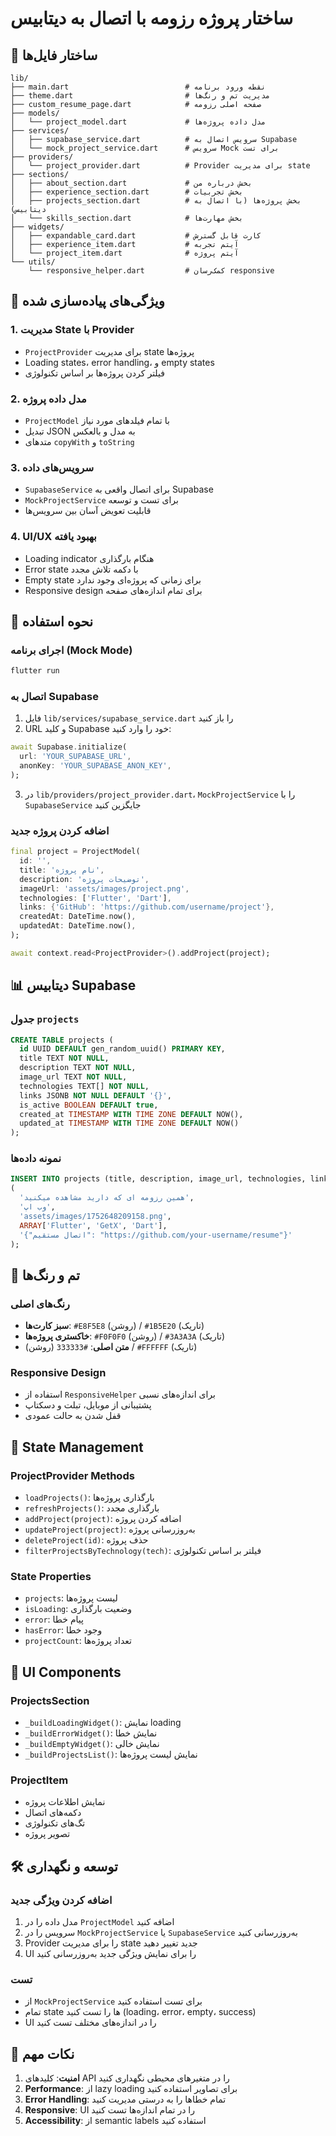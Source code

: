 # ساختار پروژه رزومه با اتصال به دیتابیس

## 📁 ساختار فایل‌ها

```
lib/
├── main.dart                          # نقطه ورود برنامه
├── theme.dart                         # مدیریت تم و رنگ‌ها
├── custom_resume_page.dart            # صفحه اصلی رزومه
├── models/
│   └── project_model.dart             # مدل داده پروژه‌ها
├── services/
│   ├── supabase_service.dart          # سرویس اتصال به Supabase
│   └── mock_project_service.dart      # سرویس Mock برای تست
├── providers/
│   └── project_provider.dart          # Provider برای مدیریت state
├── sections/
│   ├── about_section.dart             # بخش درباره من
│   ├── experience_section.dart        # بخش تجربیات
│   ├── projects_section.dart          # بخش پروژه‌ها (با اتصال به دیتابیس)
│   └── skills_section.dart            # بخش مهارت‌ها
├── widgets/
│   ├── expandable_card.dart           # کارت قابل گسترش
│   ├── experience_item.dart           # آیتم تجربه
│   └── project_item.dart              # آیتم پروژه
└── utils/
    └── responsive_helper.dart         # کمک‌رسان responsive
```

## 🔧 ویژگی‌های پیاده‌سازی شده

### 1. **مدیریت State با Provider**
- `ProjectProvider` برای مدیریت state پروژه‌ها
- Loading states، error handling، و empty states
- فیلتر کردن پروژه‌ها بر اساس تکنولوژی

### 2. **مدل داده پروژه**
- `ProjectModel` با تمام فیلدهای مورد نیاز
- تبدیل JSON به مدل و بالعکس
- متدهای `copyWith` و `toString`

### 3. **سرویس‌های داده**
- `SupabaseService` برای اتصال واقعی به Supabase
- `MockProjectService` برای تست و توسعه
- قابلیت تعویض آسان بین سرویس‌ها

### 4. **UI/UX بهبود یافته**
- Loading indicator هنگام بارگذاری
- Error state با دکمه تلاش مجدد
- Empty state برای زمانی که پروژه‌ای وجود ندارد
- Responsive design برای تمام اندازه‌های صفحه

## 🚀 نحوه استفاده

### اجرای برنامه (Mock Mode)
```bash
flutter run
```

### اتصال به Supabase
1. فایل `lib/services/supabase_service.dart` را باز کنید
2. URL و کلید Supabase خود را وارد کنید:
```dart
await Supabase.initialize(
  url: 'YOUR_SUPABASE_URL',
  anonKey: 'YOUR_SUPABASE_ANON_KEY',
);
```
3. در `lib/providers/project_provider.dart`، `MockProjectService` را با `SupabaseService` جایگزین کنید

### اضافه کردن پروژه جدید
```dart
final project = ProjectModel(
  id: '',
  title: 'نام پروژه',
  description: 'توضیحات پروژه',
  imageUrl: 'assets/images/project.png',
  technologies: ['Flutter', 'Dart'],
  links: {'GitHub': 'https://github.com/username/project'},
  createdAt: DateTime.now(),
  updatedAt: DateTime.now(),
);

await context.read<ProjectProvider>().addProject(project);
```

## 📊 دیتابیس Supabase

### جدول `projects`
```sql
CREATE TABLE projects (
  id UUID DEFAULT gen_random_uuid() PRIMARY KEY,
  title TEXT NOT NULL,
  description TEXT NOT NULL,
  image_url TEXT NOT NULL,
  technologies TEXT[] NOT NULL,
  links JSONB NOT NULL DEFAULT '{}',
  is_active BOOLEAN DEFAULT true,
  created_at TIMESTAMP WITH TIME ZONE DEFAULT NOW(),
  updated_at TIMESTAMP WITH TIME ZONE DEFAULT NOW()
);
```

### نمونه داده‌ها
```sql
INSERT INTO projects (title, description, image_url, technologies, links) VALUES
(
  'همین رزومه ای که دارید مشاهده میکنید',
  'وب اپ',
  'assets/images/1752648209158.png',
  ARRAY['Flutter', 'GetX', 'Dart'],
  '{"اتصال مستقیم": "https://github.com/your-username/resume"}'
);
```

## 🎨 تم و رنگ‌ها

### رنگ‌های اصلی
- **سبز کارت‌ها**: `#E8F5E8` (روشن) / `#1B5E20` (تاریک)
- **خاکستری پروژه‌ها**: `#F0F0F0` (روشن) / `#3A3A3A` (تاریک)
- **متن اصلی**: `#333333` (روشن) / `#FFFFFF` (تاریک)

### Responsive Design
- استفاده از `ResponsiveHelper` برای اندازه‌های نسبی
- پشتیبانی از موبایل، تبلت و دسکتاپ
- قفل شدن به حالت عمودی

## 🔄 State Management

### ProjectProvider Methods
- `loadProjects()`: بارگذاری پروژه‌ها
- `refreshProjects()`: بارگذاری مجدد
- `addProject(project)`: اضافه کردن پروژه
- `updateProject(project)`: به‌روزرسانی پروژه
- `deleteProject(id)`: حذف پروژه
- `filterProjectsByTechnology(tech)`: فیلتر بر اساس تکنولوژی

### State Properties
- `projects`: لیست پروژه‌ها
- `isLoading`: وضعیت بارگذاری
- `error`: پیام خطا
- `hasError`: وجود خطا
- `projectCount`: تعداد پروژه‌ها

## 📱 UI Components

### ProjectsSection
- `_buildLoadingWidget()`: نمایش loading
- `_buildErrorWidget()`: نمایش خطا
- `_buildEmptyWidget()`: نمایش خالی
- `_buildProjectsList()`: نمایش لیست پروژه‌ها

### ProjectItem
- نمایش اطلاعات پروژه
- دکمه‌های اتصال
- تگ‌های تکنولوژی
- تصویر پروژه

## 🛠️ توسعه و نگهداری

### اضافه کردن ویژگی جدید
1. مدل داده را در `ProjectModel` اضافه کنید
2. سرویس را در `MockProjectService` یا `SupabaseService` به‌روزرسانی کنید
3. Provider را برای مدیریت state جدید تغییر دهید
4. UI را برای نمایش ویژگی جدید به‌روزرسانی کنید

### تست
- از `MockProjectService` برای تست استفاده کنید
- تمام state ها را تست کنید (loading، error، empty، success)
- UI را در اندازه‌های مختلف تست کنید

## 📝 نکات مهم

1. **امنیت**: کلیدهای API را در متغیرهای محیطی نگهداری کنید
2. **Performance**: از lazy loading برای تصاویر استفاده کنید
3. **Error Handling**: تمام خطاها را به درستی مدیریت کنید
4. **Responsive**: UI را در تمام اندازه‌ها تست کنید
5. **Accessibility**: از semantic labels استفاده کنید
